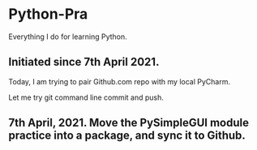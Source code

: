 # Python-Pra
Everything I do for learning Python. 

## Initiated since 7th April 2021.

Today, I am trying to pair Github.com repo with my local PyCharm.

Let me try git command line commit and push.

## 7th April, 2021. Move the PySimpleGUI module practice into a package, and sync it to Github.   

